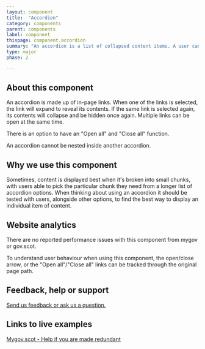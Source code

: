 ```yaml
---
layout: component
title:  "Accordion"
category: components
parent: components
label: component
thispage: component.accordion
summary: "An accordion is a list of collapsed content items. A user can expand any item in the list to view its contents."
type: major
phase: 2

---
```


## About this component

An accordion is made up of in-page links. When one of the links is selected, the link will expand to reveal its contents. If the same link is selected again, its contents will collapse and be hidden once again. Multiple links can be open at the same time.

There is an option to have an "Open all" and "Close all" function.

An accordion cannot be nested inside another accordion.

## Why we use this component

Sometimes, content is displayed best when it's broken into small chunks, with users able to pick the particular chunk they need from a longer list of accordion options. When thinking about using an accordion it should be tested with users, alongside other options, to find the best way to display an individual item of content.

## Website analytics

There are no reported performance issues with this component from mygov or gov.scot.

To understand user behaviour when using this component, the open/close arrow, or the "Open all"/"Close all" links can be tracked through the original page path.

## Feedback, help or support

[Send us feedback or ask us a question.](mailto:designsystem@gov.scot)  

## Links to live examples

[Mygov.scot - Help if you are made redundant](https://www.mygov.scot/legal-advice/)
